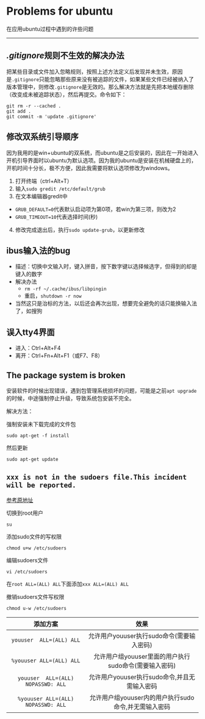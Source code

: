 # Problems for ubuntu

在应用ubuntu过程中遇到的许些问题

***
  
## *.gitignore*规则不生效的解决办法

把某些目录或文件加入忽略规则，按照上述方法定义后发现并未生效，原因是`.gitignore`只能忽略那些原来没有被追踪的文件，如果某些文件已经被纳入了版本管理中，则修改`.gitignore`是无效的。那么解决方法就是先把本地缓存删除（改变成未被追踪状态），然后再提交。命令如下：

    git rm -r --cached .
    git add .
    git commit -m 'update .gitignore'

## 修改双系统引导顺序

因为我用的是win+ubuntu的双系统，而ubuntu是之后安装的，因此在一开始进入开机引导界面时以ubuntu为默认选项。因为我的ubuntu是安装在机械硬盘上的，开机时间十分长，极不方便，因此我需要将默认选项修改为windows。

1. 打开终端（ctrl+Alt+T）
2. 输入`sudo gredit /etc/default/grub`
3. 在文本编辑器gredit中
+ `GRUB_DEFAULT=0`代表默认启动项为第0项，若win为第三项，则改为2
+ `GRUB_TIMEOUT=10`代表选择时间(秒)
4. 修改完成退出后，执行`sudo update-grub`，以更新修改

## ibus输入法的bug

+ 描述：切换中文输入时，键入拼音，按下数字键以选择候选字，但得到的却是键入的数字
+ 解决办法
	+ `rm -rf ~/.cache/ibus/libpingin`
	+ 重启，`shutdown -r now`
+ 当然这只是治标的方法，以后还会再次出现，想要完全避免的话只能换输入法了，如搜狗

## 误入tty4界面

+ 进入：Ctrl+Alt+F4
+ 离开：Ctrl+Fn+Alt+F1（或F7、F8）

## The package system is broken
安装软件的时候出现错误，遇到包管理系统损坏的问题，可能是之前`apt upgrade`的时候，中途强制停止升级，导致系统包安装不完全。

解决方法：

强制安装未下载完成的文件包
```
sudo apt-get -f install
```
然后更新
```
sudo apt-get update
```

## `xxx is not in the sudoers file.This incident will be reported.`
[参考原地址](http://www.cnblogs.com/xiaochaoyxc/p/6206481.html)

切换到root用户

	su

添加sudo文件的写权限

	chmod u+w /etc/sudoers

编辑sudoers文件

	vi /etc/sudoers

在`root ALL=(ALL) ALL`下面添加`xxx ALL=(ALL) ALL`

撤销sudoers文件写权限

	chmod u-w /etc/sudoers

|添加方案|效果|
|:---:|:---:|
|`youuser  ALL=(ALL) ALL`           |允许用户youuser执行sudo命令(需要输入密码)              |
|`%youuser ALL=(ALL) ALL`           |允许用户组youuser里面的用户执行sudo命令(需要输入密码)  |
|`youuser  ALL=(ALL) NOPASSWD: ALL` |允许用户youuser执行sudo命令,并且无需输入密码           |
|`%youuser ALL=(ALL)  NOPASSWD: ALL` |允许用户组youuser内的用户执行sudo命令,并无需输入密码  |


